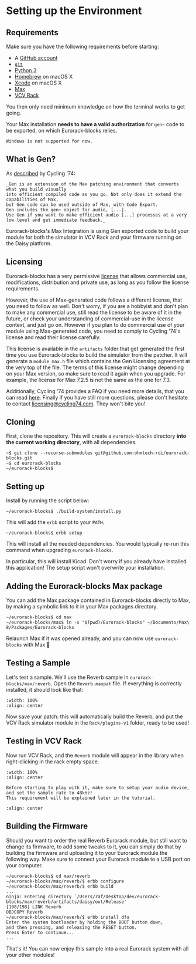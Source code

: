 # Setting up the Environment

## Requirements

Make sure you have the following requirements before starting:

- A [GitHub account](https://github.com/join)
- [`git`](https://git-scm.com/download)
- [Python 3](https://www.python.org/downloads/)
- [Homebrew](https://brew.sh) on macOS X
- [Xcode](https://developer.apple.com/xcode/) on macOS X
- [Max](https://cycling74.com/products/max)
- [VCV Rack](https://vcvrack.com/Rack)

You then only need minimum knowledge on how the terminal works to get going.

Your Max installation **needs to have a valid authorization** for `gen~` code to be exported,
on which Eurorack-blocks relies.

```{note}
Windows is not supported for now.
```


## What is Gen?

As [described](https://docs.cycling74.com/max8/vignettes/gen_topic) by Cycling '74:

```{epigraph}
_Gen is an extension of the Max patching environment that converts what you build visually
into efficient compiled code as you go. Not only does it extend the capabilities of Max,
but Gen code can be used outside of Max, with Code Export.
Gen includes the gen~ object for audio, [...].
Use Gen if you want to make efficient audio [...] processes at a very low level and get immediate feedback._
```

Eurorack-blocks's Max Integration is using Gen exported code to build your module for
both the simulator in VCV Rack and your firmware running on the Daisy platform.


## Licensing

Eurorack-blocks has a very permissive [license](https://github.com/ohmtech-rdi/eurorack-blocks/blob/poc-max-integration/LICENSE)
that allows commercial use, modifications, distribution and private use,
as long  as you follow the license requirements.

However, the use of Max-generated code follows a different license,
that you need to follow as well.
Don't worry, if you are a hobbyist and don't plan to make any commercial use,
still read the license to be aware of it in the future,
or check your understanding of commercial-use in the license context, and just go on.
However if you plan to do commercial use of your module using Max-generated code,
you need to comply to Cycling '74's license and read their license carefully.

This license is available in the `artifacts` folder that get generated the first time you use
Eurorack-blocks to build the simulator from the patcher. It will generate a `module_max.h`
file which contains the Gen Licensing agreement at the very top of the file.
The terms of this license might change depending on your Max version, so make sure
to read it again when you upgrade. For example, the license for Max 7.2.5 is not the
same as the one for 7.3.

Additionally, Cycling '74 provides a FAQ if you need more details, that you can read
[here](https://support.cycling74.com/hc/en-us/articles/360050779193-Gen-Code-Export-Licensing-FAQ).
Finally if you have still more questions, please don't hesitate to contact
[licensing@cycling74.com](mailto:licensing@cycling74.com). They won't bite you!


## Cloning

First, clone the repository. This will create a `eurorack-blocks` directory **into the current working directory**, with all dependencies.


```shell-session
~$ git clone --recurse-submodules git@github.com:ohmtech-rdi/eurorack-blocks.git
~$ cd eurorack-blocks
~/eurorack-blocks$
```


## Setting up

Install by running the script below:

```shell-session
~/eurorack-blocks$ ./build-system/install.py
```

This will add the `erbb` script to your `PATH`.

```shell-session
~/eurorack-blocks$ erbb setup
```

This will install all the needed dependencies. You would typically re-run this command when
upgrading `eurorack-blocks`.

In particular, this will install Kicad. Don't worry if you already have installed this
application! The setup script won't overwrite your installation.


## Adding the Eurorack-blocks Max package

You can add the Max package contained in Eurorack-blocks directly to Max, by making
a symbolic link to it in your Max packages directory.

```shell-session
~/eurorack-blocks$ cd max
~/eurorack-blocks/max$ ln -s "$(pwd)/Eurorack-blocks" ~/Documents/Max\ 8/Packages/Eurorack-blocks
```

Relaunch Max if it was opened already, and you can now use `eurorack-blocks`  with Max 🎉


## Testing a Sample

Let's test a sample. We'll use the Reverb sample in `eurorack-blocks/max/reverb`.
Open the `Reverb.maxpat` file. If everything is correctly installed, it should look like that:

```{image} setup-maxpat.png
:width: 100%
:align: center
```

Now save your patch: this will automatically build the Reverb,
and put the VCV Rack simulator module in the `Rack/plugins-v1` folder, ready to be used!


## Testing in VCV Rack

Now run VCV Rack, and the `Reverb` module will appear in the library when right-clicking
in the rack empty space.

```{image} setup-rack.png
:width: 100%
:align: center
```

```{important}
Before starting to play with it, make sure to setup your audio device,
and set the sample rate to 48kHz!
This requirement will be explained later in the tutorial.
```

```{image} setup-rack-audio.png
:align: center
```


## Building the Firmware

Should you want to order the real Reverb Eurorack module, but still want to change its firmware,
to add some tweaks to it,
you can simply do that by building the firmware and uploading it to your Eurorack module
the following way. Make sure to connect your Eurorack module to a USB port on your computer.

```shell-session
~/eurorack-blocks$ cd max/reverb
~/eurorack-blocks/max/reverb/$ erbb configure
~/eurorack-blocks/max/reverb/$ erbb build
...
ninja: Entering directory `/Users/raf/Desktop/dev/eurorack-blocks/max/reverb/artifacts/daisy/out/Release'
[198/198] LINK Reverb
OBJCOPY Reverb
~/eurorack-blocks/max/reverb/$ erbb install dfu
Enter the system bootloader by holding the BOOT button down,
and then pressing, and releasing the RESET button.
Press Enter to continue...
...
```

That's it! You can now enjoy this sample into a real Eurorack system with all your other modules!
